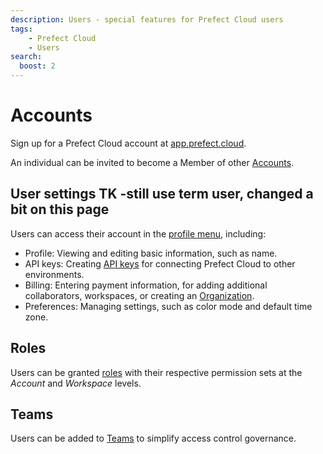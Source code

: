 ```yaml
---
description: Users - special features for Prefect Cloud users
tags:
    - Prefect Cloud
    - Users
search:
  boost: 2
---
```


# Accounts <span class="badge cloud"></span>

Sign up for a Prefect Cloud account at [app.prefect.cloud](https://app.prefect.cloud).

An individual can be invited to become a Member of other [Accounts](/cloud/pro-enterprise/).

## User settings TK -still use term user, changed a bit on this page

Users can access their account in the [profile menu](https://app.prefect.cloud/my/profile), including:

- Profile: Viewing and editing basic information, such as name.
- API keys: Creating [API keys](/cloud/users/api-keys/) for connecting Prefect Cloud to other environments.
- Billing: Entering payment information, for adding additional collaborators, workspaces, or creating an [Organization](/cloud/organizations/).
- Preferences: Managing settings, such as color mode and default time zone.

## Roles

Users can be granted [roles](/cloud/users/roles/) with their respective permission sets at the *Account* and *Workspace* levels.

## Teams

Users can be added to [Teams](/cloud/users/teams/) to simplify access control governance.
